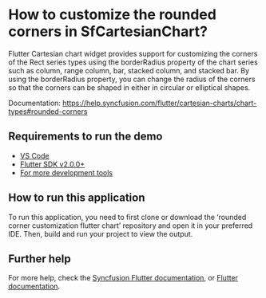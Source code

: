# How to customize the rounded corners in SfCartesianChart?

Flutter Cartesian chart widget provides support for customizing the corners of the Rect series types using the borderRadius property of the chart series such as column, range column, bar, stacked column, and stacked bar. By using the borderRadius property, you can change the radius of the corners so that the corners can be shaped in either in circular or elliptical shapes.

Documentation: https://help.syncfusion.com/flutter/cartesian-charts/chart-types#rounded-corners


## Requirements to run the demo
* [VS Code](https://code.visualstudio.com/download)
* [Flutter SDK v2.0.0+](https://flutter.dev/docs/development/tools/sdk/overview)
* [For more development tools](https://flutter.dev/docs/development/tools/devtools/overview)

## How to run this application
To run this application, you need to first clone or download the ‘rounded corner customization flutter chart’ repository and open it in your preferred IDE. Then, build and run your project to view the output.

## Further help
For more help, check the [Syncfusion Flutter documentation](https://help.syncfusion.com/flutter/introduction/overview), or
 [Flutter documentation](https://flutter.dev/docs/get-started/install).

